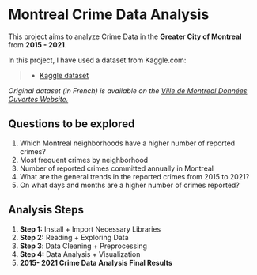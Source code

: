 # Montreal Crime Data Analysis 

This project aims to analyze Crime Data in the **Greater City of Montreal** from **2015 - 2021**.  


In this project, I have used a dataset from Kaggle.com:
> - [Kaggle dataset](https://www.kaggle.com/datasets/kalvainhindi/montral-crimes)

_Original dataset (in French) is available on the [Ville de Montreal Données Ouvertes Website.](https://donnees.montreal.ca/)_

## Questions to be explored
1. Which Montreal neighborhoods have a higher number of reported crimes?
2. Most frequent crimes by neighborhood
3. Number of reported crimes committed annually in Montreal
4. What are the general trends in the reported crimes from 2015 to 2021?
5. On what days and months are a higher number of crimes reported?

## Analysis Steps
1. **Step 1:** Install + Import Necessary Libraries
2. **Step 2:** Reading + Exploring Data
3. **Step 3**: Data Cleaning + Preprocessing
4. **Step 4:** Data Analysis + Visualization
5. **2015- 2021 Crime Data Analysis Final Results**
